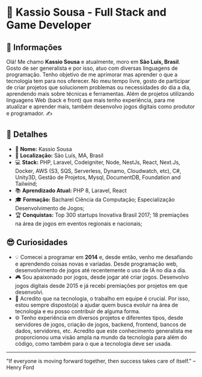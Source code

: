 # 👋 Kassio Sousa - Full Stack and Game Developer

## 🌟 Informações

Olá! Me chamo **Kassio Sousa** e atualmente, moro em **São Luís, Brasil**. Gosto de ser generalista e por isso, atuo com diversas linguagens de programação. Tenho objetivo de me aprimorar mas aprender o que a tecnologia tem para nos oferecer.
No meu tempo livre, gosto de participar de criar projetos que solucionem problemas ou necessidades do dia a dia, aprendendo mais sobre técnicas e ferramentas.
Além de projetos utilizando linguagens Web (back e front) que mais tenho experiência, para me atualizar e aprender mais, também desenvolvo jogos digitais como produtor e programador. ✍️

## 📝 Detalhes

- 👤 **Nome:** Kassio Sousa 
- 📍 **Localização:** São Luís, MA, Brasil
- 💻 **Stack:** PHP, Laravel, Codeigniter, Node, NestJs, React, Next.Js, Docker, AWS (S3, SQS, Serverless, Dynamo, Cloudwatch, etc), C#, Unity3D, Gestão de Projetos, Mysql, DocumentDB, Foundation and Tailwind;
- 📚 **Aprendizado Atual:** PHP 8, Laravel, React
- 🎓 **Formação:** Bacharel Ciência da Computação; Especialização Desenvolvimento de Jogos;
- 🏆 **Conquistas:** Top 300 startups Inovativa Brasil 2017; 18 premiações na área de jogos em eventos regionais e nacionais;

## 😎 Curiosidades

- 💡 Comecei a programar em **2014** e, desde então, venho me desafiando e aprendendo coisas novas e variadas. Desde programação web, desenvolvimento de jogos até recentemente o uso de IA no dia a dia.   
- 🎮 Sou apaixonado por jogos, desde jogar até criar jogos. Desenvolvo jogos digitais desde 2015 e já recebi premiações por projetos em que desenvolvi.
- 🤗 Acredito que na tecnologia, o trabalho em equipe é crucial. Por isso, estou sempre disposto(a) a ajudar quem busca evoluir na área de tecnologia e eu posso contribuir de alguma forma.   
- 🌐 Tenho experiência em diversos projetos e diferentes tipos, desde servidores de jogos, criação de jogos, backend, frontend, bancos de dados, servidores, etc. Acredito que este conhecimento generalista me proporcionou uma visão ampla na mundo da tecnologia para além do código, como também para o que a tecnologia deve ser usada.   

---

"If everyone is moving forward together, then success takes care of itself." – Henry Ford
